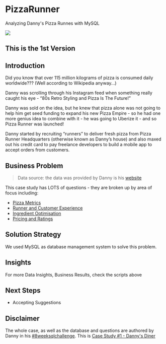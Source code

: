 # PizzaRunner
Analyzing Danny's Pizza Runnes with MySQL

<img align="center" src=https://user-images.githubusercontent.com/111542025/230740791-e7daec80-24e3-4aa1-b12e-7cf34444069f.png>

## This is the 1st Version

## Introduction
Did you know that over 115 million kilograms of pizza is consumed daily worldwide??? (Well according to Wikipedia anyway…)<br>

Danny was scrolling through his Instagram feed when something really caught his eye - “80s Retro Styling and Pizza Is The Future!”<br>

Danny was sold on the idea, but he knew that pizza alone was not going to help him get seed funding to expand his new Pizza Empire - so he had one more genius idea to combine with it - he was going to Uberize it - and so Pizza Runner was launched!<br>

Danny started by recruiting “runners” to deliver fresh pizza from Pizza Runner Headquarters (otherwise known as Danny’s house) and also maxed out his credit card to pay freelance developers to build a mobile app to accept orders from customers.

## Business Problem
> Data source: the data was provided by Danny is his [website](https://8weeksqlchallenge.com/case-study-2/)

This case study has LOTS of questions - they are broken up by area of focus including:
* [Pizza Metrics](https://github.com/Caio-Felice-Cunha/PizzaRunner/blob/main/3%20-%20Pizza%20Metrics.sql)
* [Runner and Customer Experience](https://github.com/Caio-Felice-Cunha/PizzaRunner/blob/main/4%20-%20Runner%20and%20Customer%20Experience.sql)
* [Ingredient Optimisation](https://github.com/Caio-Felice-Cunha/PizzaRunner/blob/main/5%20-%20Ingredient%20Optimisation.sql)
* [Pricing and Ratings](https://github.com/Caio-Felice-Cunha/PizzaRunner/blob/main/6%20-%20Pricing%20and%20Ratings.sql)

## Solution Strategy
We used MySQL as database management system to solve this problem.

## Insights
For more Data Insights, Business Results, check the scripts above

## Next Steps
* Accepting Suggestions

## Disclaimer
The whole case, as well as the database and questions are authored by Danny in his [#8weeksqlchallenge](https://8weeksqlchallenge.com/). This is [Case Study #1 - Danny's Diner](https://8weeksqlchallenge.com/case-study-1/)
